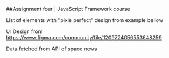 ##Assignment four | JavaScript Framework course

List of elements with "pixle perfect" design from example bellow

UI Design from https://www.figma.com/community/file/1209724056553648259

Data fetched from API of space news

 